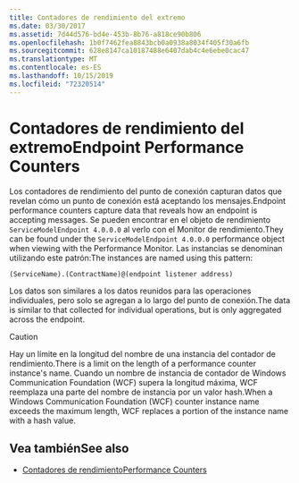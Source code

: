 ```yaml
---
title: Contadores de rendimiento del extremo
ms.date: 03/30/2017
ms.assetid: 7d44d576-bd4e-453b-8b76-a818ce90b806
ms.openlocfilehash: 1b0f7462fea8843bcb0a0938a8034f405f30a6fb
ms.sourcegitcommit: 628e8147ca10187488e6407dab4c4e6ebe0cac47
ms.translationtype: MT
ms.contentlocale: es-ES
ms.lasthandoff: 10/15/2019
ms.locfileid: "72320514"
---
```

# <a name="endpoint-performance-counters"></a><span data-ttu-id="a0144-102">Contadores de rendimiento del extremo</span><span class="sxs-lookup"><span data-stu-id="a0144-102">Endpoint Performance Counters</span></span>
<span data-ttu-id="a0144-103">Los contadores de rendimiento del punto de conexión capturan datos que revelan cómo un punto de conexión está aceptando los mensajes.</span><span class="sxs-lookup"><span data-stu-id="a0144-103">Endpoint performance counters capture data that reveals how an endpoint is accepting messages.</span></span> <span data-ttu-id="a0144-104">Se pueden encontrar en el objeto de rendimiento `ServiceModelEndpoint 4.0.0.0` al verlo con el Monitor de rendimiento.</span><span class="sxs-lookup"><span data-stu-id="a0144-104">They can be found under the `ServiceModelEndpoint 4.0.0.0` performance object when viewing with the Performance Monitor.</span></span> <span data-ttu-id="a0144-105">Las instancias se denominan utilizando este patrón:</span><span class="sxs-lookup"><span data-stu-id="a0144-105">The instances are named using this pattern:</span></span>  
  
`(ServiceName).(ContractName)@(endpoint listener address)`  
  
 <span data-ttu-id="a0144-106">Los datos son similares a los datos reunidos para las operaciones individuales, pero solo se agregan a lo largo del punto de conexión.</span><span class="sxs-lookup"><span data-stu-id="a0144-106">The data is similar to that collected for individual operations, but is only aggregated across the endpoint.</span></span>  
  
> [!CAUTION]
> <span data-ttu-id="a0144-107">Hay un límite en la longitud del nombre de una instancia del contador de rendimiento.</span><span class="sxs-lookup"><span data-stu-id="a0144-107">There is a limit on the length of a performance counter instance's name.</span></span> <span data-ttu-id="a0144-108">Cuando un nombre de instancia de contador de Windows Communication Foundation (WCF) supera la longitud máxima, WCF reemplaza una parte del nombre de instancia por un valor hash.</span><span class="sxs-lookup"><span data-stu-id="a0144-108">When a Windows Communication Foundation (WCF) counter instance name exceeds the maximum length, WCF replaces a portion of the instance name with a hash value.</span></span>  
  
## <a name="see-also"></a><span data-ttu-id="a0144-109">Vea también</span><span class="sxs-lookup"><span data-stu-id="a0144-109">See also</span></span>

- [<span data-ttu-id="a0144-110">Contadores de rendimiento</span><span class="sxs-lookup"><span data-stu-id="a0144-110">Performance Counters</span></span>](index.md)
